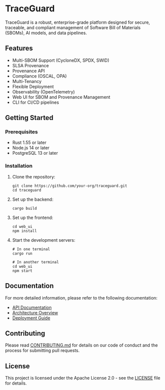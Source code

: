 # TraceGuard

TraceGuard is a robust, enterprise-grade platform designed for secure, traceable, and compliant management of Software Bill of Materials (SBOMs), AI models, and data pipelines.

## Features

- Multi-SBOM Support (CycloneDX, SPDX, SWID)
- SLSA Provenance
- Provenance API
- Compliance (OSCAL, OPA)
- Multi-Tenancy
- Flexible Deployment
- Observability (OpenTelemetry)
- Web UI for SBOM and Provenance Management
- CLI for CI/CD pipelines

## Getting Started

### Prerequisites

- Rust 1.55 or later
- Node.js 14 or later
- PostgreSQL 13 or later

### Installation

1. Clone the repository:
   ```
   git clone https://github.com/your-org/traceguard.git
   cd traceguard
   ```

2. Set up the backend:
   ```
   cargo build
   ```

3. Set up the frontend:
   ```
   cd web_ui
   npm install
   ```

4. Start the development servers:
   ```
   # In one terminal
   cargo run

   # In another terminal
   cd web_ui
   npm start
   ```

## Documentation

For more detailed information, please refer to the following documentation:

- [API Documentation](docs/API.md)
- [Architecture Overview](docs/ARCHITECTURE.md)
- [Deployment Guide](docs/DEPLOYMENT.md)

## Contributing

Please read [CONTRIBUTING.md](CONTRIBUTING.md) for details on our code of conduct and the process for submitting pull requests.

## License

This project is licensed under the Apache License 2.0 - see the [LICENSE](LICENSE) file for details.